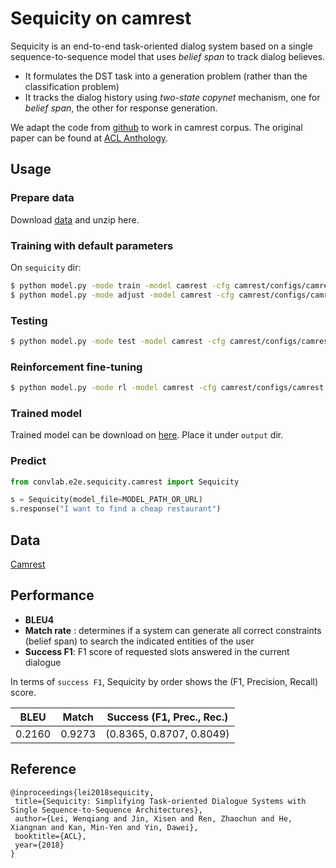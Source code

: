 # Sequicity on camrest

Sequicity is an end-to-end task-oriented dialog system based on a single sequence-to-sequence model that uses *belief span* to track dialog believes. 

- It formulates the DST task into a generation problem (rather than the classification problem)
- It tracks the dialog history using *two-state copynet* mechanism, one for *belief span*, the other for response generation.

We adapt the code from [github](https://github.com/WING-NUS/sequicity) to work in camrest corpus. The original paper can be found at [ACL Anthology](https://aclweb.org/anthology/papers/P/P18/P18-1133).

## Usage

### Prepare data

Download [data](https://huggingface.co/ConvLab/ConvLab-2_models/resolve/main/sequicity_camrest_data.zip) and unzip here.

### Training with default parameters

On `sequicity` dir:

```bash
$ python model.py -mode train -model camrest -cfg camrest/configs/camrest.json
$ python model.py -mode adjust -model camrest -cfg camrest/configs/camrest.json
```

### Testing

```bash
$ python model.py -mode test -model camrest -cfg camrest/configs/camrest.json
```

### Reinforcement fine-tuning

```bash
$ python model.py -mode rl -model camrest -cfg camrest/configs/camrest.json
```

### Trained model

Trained model can be download on [here](https://huggingface.co/ConvLab/ConvLab-2_models/resolve/main/sequicity_camrest.zip). Place it under `output` dir.

### Predict

```python
from convlab.e2e.sequicity.camrest import Sequicity

s = Sequicity(model_file=MODEL_PATH_OR_URL)
s.response("I want to find a cheap restaurant")
```

## Data

[Camrest](https://www.repository.cam.ac.uk/handle/1810/260970)

## Performance

- **BLEU4**
- **Match rate** : determines if a system can generate all correct constraints (belief span) to search the indicated entities of the user
- **Success F1**: F1 score of requested slots answered in the current dialogue

In terms of `success F1`,  Sequicity by order shows the (F1, Precision, Recall) score.

| BLEU | Match | Success (F1, Prec., Rec.) |
| - | - | - |
| 0.2160 | 0.9273 |(0.8365, 0.8707, 0.8049)|

## Reference

   ```
@inproceedings{lei2018sequicity,
	title={Sequicity: Simplifying Task-oriented Dialogue Systems with Single Sequence-to-Sequence Architectures},
	author={Lei, Wenqiang and Jin, Xisen and Ren, Zhaochun and He, Xiangnan and Kan, Min-Yen and Yin, Dawei},
	booktitle={ACL},
	year={2018}
}
   ```